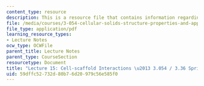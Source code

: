 ```yaml
---
content_type: resource
description: This is a resource file that contains information regarding lecture 15.
file: /media/courses/3-054-cellular-solids-structure-properties-and-applications-spring-2015/59dffc52732d80b76d20979c56e585f0_MIT3_054S15_L15_Cell_scaff.pdf
file_type: application/pdf
learning_resource_types:
- Lecture Notes
ocw_type: OCWFile
parent_title: Lecture Notes
parent_type: CourseSection
resourcetype: Document
title: "Lecture 15: Cell-scaffold Interactions \u2013 3.054 / 3.36 Spring 2015"
uid: 59dffc52-732d-80b7-6d20-979c56e585f0
---
```

